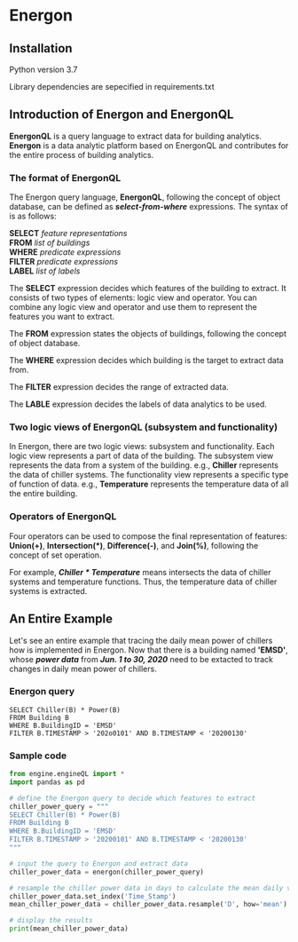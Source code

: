 # Energon

## Installation

Python version 3.7

Library dependencies are sepecified in requirements.txt

## Introduction of Energon and EnergonQL

**EnergonQL** is a query language to extract data for building analytics. **Energon** is a data analytic platform based on EnergonQL and contributes for the entire process of building analytics.

### The format of EnergonQL

The Energon query language, **EnergonQL**, following the concept of object database, can be defined as ***select-from-where*** expressions. The syntax of is as follows:

**SELECT** *feature representations* \
**FROM** *list of buildings* \
**WHERE** *predicate expressions* \
**FILTER** *predicate expressions* \
**LABEL** *list of labels*

The **SELECT** expression decides which features of the building to extract. It consists of two types of elements: logic view and operator. You can combine any logic view and operator and use them to represent the features you want to extract.

The **FROM** expression states the objects of buildings, following the concept of object database.

The **WHERE** expression decides which building is the target to extract data from.

The **FILTER** expression decides the range of extracted data.

The **LABLE** expression decides the labels of data analytics to be used.

### Two logic views of EnergonQL (subsystem and functionality)

In Energon, there are two logic views: subsystem and functionality. Each logic view represents a part of data of the building. The subsystem view represents the data from a system of the building. e.g., **Chiller** represents the data of chiller systems. The functionality view represents a specific type of function of data. e.g., **Temperature** represents the temperature data of all the entire building.

### Operators of EnergonQL

Four operators can be used to compose the final representation of features: **Union(+)**, **Intersection(\*)**, **Difference(-)**, and **Join(%)**, following the concept of set operation.

For example, ***Chiller \* Temperature*** means intersects the data of chiller systems and temperature functions. Thus, the temperature data of chiller systems is extracted.

## An Entire Example

Let's see an entire example that tracing the daily mean power of chillers how is implemented in Energon. Now that there is a building named **\'EMSD\'**, whose ***power data*** from ***Jun. 1 to 30, 2020*** need to be extacted to track changes in daily mean power of chillers.

### Energon query

`SELECT Chiller(B) * Power(B)` \
`FROM Building B` \
`WHERE B.BuildingID = 'EMSD' ` \
`FILTER B.TIMESTAMP > '202o0101' AND B.TIMESTAMP < '20200130'` 

### Sample code


```python
from engine.engineQL import *
import pandas as pd

# define the Energon query to decide which features to extract
chiller_power_query = """
SELECT Chiller(B) * Power(B)
FROM Building B
WHERE B.BuildingID = 'EMSD'
FILTER B.TIMESTAMP > '20200101' AND B.TIMESTAMP < '20200130'    
"""

# input the query to Energon and extract data
chiller_power_data = energon(chiller_power_query)

# resample the chiller power data in days to calculate the mean daily value
chiller_power_data.set_index('Time_Stamp')
mean_chiller_power_data = chiller_power_data.resample('D', how='mean')

# display the results
print(mean_chiller_power_data)
```

